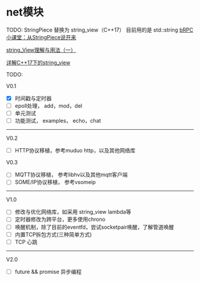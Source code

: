 # net模块
TODO: StringPiece 替换为 string_view（C++17）
目前用的是 std::string
[bRPC小课堂：从StringPiece说开来](https://zhuanlan.zhihu.com/p/98829229)

[string_View理解与用法（一）](https://blog.csdn.net/danshiming/article/details/122573151)

[详解C++17下的string_view](https://blog.csdn.net/danshiming/article/details/116734954)

TODO:

V0.1
- [X] 时间戳与定时器
- [ ] epoll处理， add，mod，del
- [ ] 单元测试
- [ ] 功能测试， examples， echo，chat
---
V0.2
- [ ] HTTP协议移植，参考muduo http，以及其他网络库

V0.3
- [ ] MQTT协议移植， 参考libhv以及其他mqtt客户端
- [ ] SOME/IP协议移植， 参考vsomeip
---
V1.0
- [ ] 修改与优化网络库，如采用 string_view lambda等
- [ ] 定时器修改为跨平台，更多使用chrono
- [ ] 唤醒机制，除了目前的eventfd，尝试socketpair唤醒，了解管道唤醒
- [ ] 内置TCP拆包方式(三种简单方式)
- [ ] TCP 心跳
---
V2.0
- [ ] future && promise 异步编程